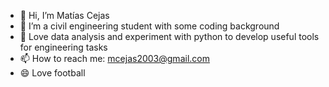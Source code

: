 - 👋 Hi, I’m Matías Cejas
- 👀 I’m a civil engineering student with some coding background
- 🌱 Love data analysis and experiment with python to develop useful tools for engineering tasks
- 📫 How to reach me: mcejas2003@gmail.com
- 😄 Love football

<!---
mcejas2003/mcejas2003 is a ✨ special ✨ repository because its `README.md` (this file) appears on your GitHub profile.
You can click the Preview link to take a look at your changes.
--->
